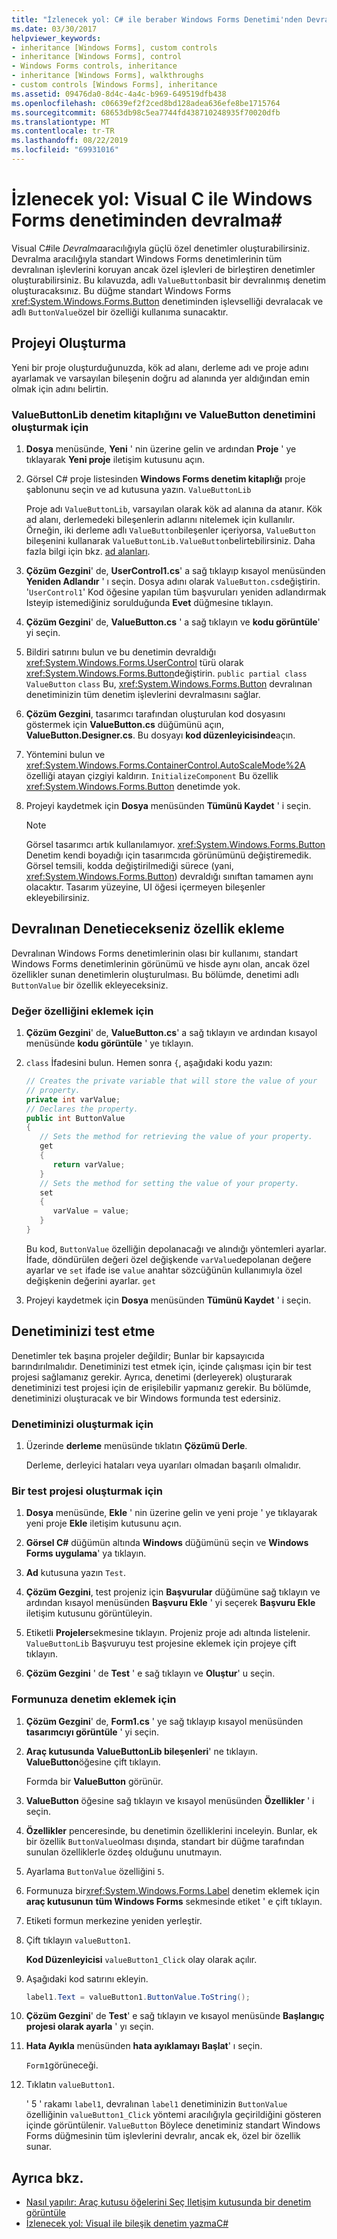 ```yaml
---
title: "İzlenecek yol: C# ile beraber Windows Forms Denetimi'nden Devralma"
ms.date: 03/30/2017
helpviewer_keywords:
- inheritance [Windows Forms], custom controls
- inheritance [Windows Forms], control
- Windows Forms controls, inheritance
- inheritance [Windows Forms], walkthroughs
- custom controls [Windows Forms], inheritance
ms.assetid: 09476da0-8d4c-4a4c-b969-649519dfb438
ms.openlocfilehash: c06639ef2f2ced8bd128adea636efe8be1715764
ms.sourcegitcommit: 68653db98c5ea7744fd438710248935f70020dfb
ms.translationtype: MT
ms.contentlocale: tr-TR
ms.lasthandoff: 08/22/2019
ms.locfileid: "69931016"
---
```

# <a name="walkthrough-inheriting-from-a-windows-forms-control-with-visual-c"></a>İzlenecek yol: Visual C ile Windows Forms denetiminden devralma\#
Visual C#ile *Devralma*aracılığıyla güçlü özel denetimler oluşturabilirsiniz. Devralma aracılığıyla standart Windows Forms denetimlerinin tüm devralınan işlevlerini koruyan ancak özel işlevleri de birleştiren denetimler oluşturabilirsiniz. Bu kılavuzda, adlı `ValueButton`basit bir devralınmış denetim oluşturacaksınız. Bu düğme standart Windows Forms <xref:System.Windows.Forms.Button> denetiminden işlevselliği devralacak ve adlı `ButtonValue`özel bir özelliği kullanıma sunacaktır.

## <a name="creating-the-project"></a>Projeyi Oluşturma
 Yeni bir proje oluşturduğunuzda, kök ad alanı, derleme adı ve proje adını ayarlamak ve varsayılan bileşenin doğru ad alanında yer aldığından emin olmak için adını belirtin.

### <a name="to-create-the-valuebuttonlib-control-library-and-the-valuebutton-control"></a>ValueButtonLib denetim kitaplığını ve ValueButton denetimini oluşturmak için

1. **Dosya** menüsünde, **Yeni** ' nin üzerine gelin ve ardından **Proje** ' ye tıklayarak **Yeni proje** iletişim kutusunu açın.

2. Görsel C# proje listesinden **Windows Forms denetim kitaplığı** proje şablonunu seçin ve ad kutusuna yazın. `ValueButtonLib`

     Proje adı `ValueButtonLib`, varsayılan olarak kök ad alanına da atanır. Kök ad alanı, derlemedeki bileşenlerin adlarını nitelemek için kullanılır. Örneğin, iki derleme adlı `ValueButton`bileşenler içeriyorsa, `ValueButton` bileşenini kullanarak `ValueButtonLib.ValueButton`belirtebilirsiniz. Daha fazla bilgi için bkz. [ad alanları](../../../csharp/programming-guide/namespaces/index.md).

3. **Çözüm Gezgini**' de, **UserControl1.cs**' a sağ tıklayıp kısayol menüsünden **Yeniden Adlandır** ' ı seçin. Dosya adını olarak `ValueButton.cs`değiştirin. '`UserControl1`' Kod öğesine yapılan tüm başvuruları yeniden adlandırmak Isteyip istemediğiniz sorulduğunda **Evet** düğmesine tıklayın.

4. **Çözüm Gezgini**' de, **ValueButton.cs** ' a sağ tıklayın ve **kodu görüntüle**' yi seçin.

5. Bildiri satırını bulun ve bu denetimin devraldığı <xref:System.Windows.Forms.UserControl> türü olarak <xref:System.Windows.Forms.Button>değiştirin. `public partial class ValueButton` `class` Bu, <xref:System.Windows.Forms.Button> devralınan denetiminizin tüm denetim işlevlerini devralmasını sağlar.

6. **Çözüm Gezgini**, tasarımcı tarafından oluşturulan kod dosyasını göstermek için **ValueButton.cs** düğümünü açın, **ValueButton.Designer.cs**. Bu dosyayı **kod düzenleyicisinde**açın.

7. Yöntemini bulun ve <xref:System.Windows.Forms.ContainerControl.AutoScaleMode%2A> özelliği atayan çizgiyi kaldırın. `InitializeComponent` Bu özellik <xref:System.Windows.Forms.Button> denetimde yok.

8. Projeyi kaydetmek için **Dosya** menüsünden **Tümünü Kaydet** ' i seçin.

    > [!NOTE]
    > Görsel tasarımcı artık kullanılamıyor. <xref:System.Windows.Forms.Button> Denetim kendi boyadığı için tasarımcıda görünümünü değiştiremedik. Görsel temsili, kodda değiştirilmediği sürece (yani, <xref:System.Windows.Forms.Button>) devraldığı sınıftan tamamen aynı olacaktır. Tasarım yüzeyine, UI öğesi içermeyen bileşenler ekleyebilirsiniz.

## <a name="adding-a-property-to-your-inherited-control"></a>Devralınan Denetiecekseniz özellik ekleme
 Devralınan Windows Forms denetimlerinin olası bir kullanımı, standart Windows Forms denetimlerinin görünümü ve hisde aynı olan, ancak özel özellikler sunan denetimlerin oluşturulması. Bu bölümde, denetimi adlı `ButtonValue` bir özellik ekleyeceksiniz.

### <a name="to-add-the-value-property"></a>Değer özelliğini eklemek için

1. **Çözüm Gezgini**' de, **ValueButton.cs**' a sağ tıklayın ve ardından kısayol menüsünde **kodu görüntüle** ' ye tıklayın.

2. `class` İfadesini bulun. Hemen sonra `{`, aşağıdaki kodu yazın:

    ```csharp
    // Creates the private variable that will store the value of your
    // property.
    private int varValue;
    // Declares the property.
    public int ButtonValue
    {
       // Sets the method for retrieving the value of your property.
       get
       {
          return varValue;
       }
       // Sets the method for setting the value of your property.
       set
       {
          varValue = value;
       }
    }
    ```

     Bu kod, `ButtonValue` özelliğin depolanacağı ve alındığı yöntemleri ayarlar. İfade, döndürülen değeri özel değişkende `varValue`depolanan değere ayarlar ve `set` ifade ise `value` anahtar sözcüğünün kullanımıyla özel değişkenin değerini ayarlar. `get`

3. Projeyi kaydetmek için **Dosya** menüsünden **Tümünü Kaydet** ' i seçin.

## <a name="testing-your-control"></a>Denetiminizi test etme
 Denetimler tek başına projeler değildir; Bunlar bir kapsayıcıda barındırılmalıdır. Denetiminizi test etmek için, içinde çalışması için bir test projesi sağlamanız gerekir. Ayrıca, denetimi (derleyerek) oluşturarak denetiminizi test projesi için de erişilebilir yapmanız gerekir. Bu bölümde, denetiminizi oluşturacak ve bir Windows formunda test edersiniz.

### <a name="to-build-your-control"></a>Denetiminizi oluşturmak için

1. Üzerinde **derleme** menüsünde tıklatın **Çözümü Derle**.

     Derleme, derleyici hataları veya uyarıları olmadan başarılı olmalıdır.

### <a name="to-create-a-test-project"></a>Bir test projesi oluşturmak için

1. **Dosya** menüsünde, **Ekle** ' nin üzerine gelin ve yeni proje ' ye tıklayarak yeni proje **Ekle** iletişim kutusunu açın.

2. **Görsel C#**  düğümün altında **Windows** düğümünü seçin ve **Windows Forms uygulama**' ya tıklayın.

3. **Ad** kutusuna yazın `Test`.

4. **Çözüm Gezgini**, test projeniz için **Başvurular** düğümüne sağ tıklayın ve ardından kısayol menüsünden **Başvuru Ekle** ' yi seçerek **Başvuru Ekle** iletişim kutusunu görüntüleyin.

5. Etiketli **Projeler**sekmesine tıklayın. Projeniz proje adı altında listelenir. `ValueButtonLib` Başvuruyu test projesine eklemek için projeye çift tıklayın.

6. **Çözüm Gezgini** ' de **Test** ' e sağ tıklayın ve **Oluştur**' u seçin.

### <a name="to-add-your-control-to-the-form"></a>Formunuza denetim eklemek için

1. **Çözüm Gezgini**' de, **Form1.cs** ' ye sağ tıklayıp kısayol menüsünden **tasarımcıyı görüntüle** ' yi seçin.

2. **Araç kutusunda** **ValueButtonLib bileşenleri**' ne tıklayın. **ValueButton**öğesine çift tıklayın.

     Formda bir **ValueButton** görünür.

3. **ValueButton** öğesine sağ tıklayın ve kısayol menüsünden **Özellikler** ' i seçin.

4. **Özellikler** penceresinde, bu denetimin özelliklerini inceleyin. Bunlar, ek bir özellik `ButtonValue`olması dışında, standart bir düğme tarafından sunulan özelliklerle özdeş olduğunu unutmayın.

5. Ayarlama `ButtonValue` özelliğini `5`.

6. Formunuza bir<xref:System.Windows.Forms.Label> denetim eklemek için **araç kutusunun** **tüm Windows Forms** sekmesinde etiket ' e çift tıklayın.

7. Etiketi formun merkezine yeniden yerleştir.

8. Çift tıklayın `valueButton1`.

     **Kod Düzenleyicisi** `valueButton1_Click` olay olarak açılır.

9. Aşağıdaki kod satırını ekleyin.

    ```csharp
    label1.Text = valueButton1.ButtonValue.ToString();
    ```

10. **Çözüm Gezgini**' de **Test**' e sağ tıklayın ve kısayol menüsünde **Başlangıç projesi olarak ayarla** ' yı seçin.

11. **Hata Ayıkla** menüsünden **hata ayıklamayı Başlat**' ı seçin.

     `Form1`görüneceği.

12. Tıklatın `valueButton1`.

     ' 5 ' rakamı `label1`, devralınan `label1` denetiminizin `ButtonValue` özelliğinin `valueButton1_Click` yöntemi aracılığıyla geçirildiğini gösteren içinde görüntülenir. `ValueButton` Böylece denetiminiz standart Windows Forms düğmesinin tüm işlevlerini devralır, ancak ek, özel bir özellik sunar.

## <a name="see-also"></a>Ayrıca bkz.

- [Nasıl yapılır: Araç kutusu öğelerini Seç Iletişim kutusunda bir denetim görüntüle](how-to-display-a-control-in-the-choose-toolbox-items-dialog-box.md)
- [İzlenecek yol: Visual ile bileşik denetim yazmaC#](walkthrough-authoring-a-composite-control-with-visual-csharp.md)
